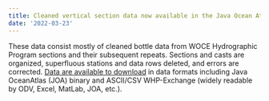 ```yaml
---
title: Cleaned vertical section data now available in the Java Ocean Atlas
date: '2022-03-23'
---
```

These data consist mostly of cleaned bottle data from WOCE Hydrographic Program sections and their subsequent repeats.
Sections and casts are organized, superfluous stations and data rows deleted, and errors are corrected.
[Data are available to download][1] in data formats including Java OceanAtlas (JOA) binary and ASCII/CSV WHP-Exchange (widely readable by ODV, Excel, MatLab, JOA, etc.).

[1]: https://joa.ucsd.edu/Data_homepage